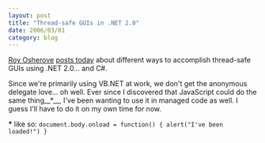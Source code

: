 ```yaml
---
layout: post
title: "Thread-safe GUIs in .NET 2.0"
date: 2006/03/01
category: blog
---
```


[Roy Osherove](http://weblogs.asp.net/rosherove/) [posts today](http://weblogs.asp.net/rosherove/archive/2006/03/01/439309.aspx) about different ways to accomplish thread-safe GUIs using .NET 2.0... and C#.

Since we're primarily using VB.NET at work, we don't get the anonymous delegate love... oh well. Ever since I discovered that JavaScript could do the same thing__*__, I've been wanting to use it in managed code as well. I guess I'll have to do it on my own time for now.

__*__ like so: `document.body.onload = function() { alert("I've been loaded!") }`

